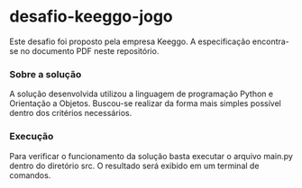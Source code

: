 # desafio-keeggo-jogo

Este desafio foi proposto pela empresa Keeggo. A especificação encontra-se no documento PDF neste repositório.

### Sobre a solução
A solução desenvolvida utilizou a linguagem de programação Python e Orientação a Objetos. Buscou-se realizar da forma mais simples possível dentro dos critérios necessários.

### Execução
Para verificar o funcionamento da solução basta executar o arquivo main.py dentro do diretório src. O resultado será exibido em um terminal de comandos.

